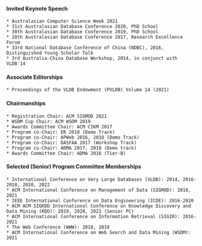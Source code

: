 #### Invited Keynote Speech
	* Australasian Computer Science Week 2021
	* 31st Australasian Database Conference 2020, PhD School
	* 30th Australasian Database Conference 2019, PhD School
	* 28th Australasian Database Conference 2017, Research Excellence Forum
	* 33rd National Database Conference of China (NDBC), 2016, Distinguished Young Scholar Talk
	* 3rd Australia-China Database Workshop, 2014, in conjunct with VLDB'14

#### Associate Editorships
	* Proceedings of the VLDB Endowment (PVLDB) Volume 14 (2021)

#### Chairmanships
	* Registration Chair: ACM SIGMOD 2021
	* WSDM Cup Chair: ACM WSDM 2019
	* Awards Committee Chair: ACM CIKM 2017
	* Program co-Chair: ER 2018 (Demo Track)
	* Program co-Chair: APWeb 2016, 2018 (Demo Track)
	* Program co-Chair: DASFAA 2017 (Workshop Track)
	* Program co-Chair: ADMA 2017, 2018 (Demo track)
	* Awards Committee Chair: ADMA 2016 (Tier-B)

#### Selected (Senior) Program Committee Memberships
	* International Conference on Very Large Databases (VLDB): 2014, 2016-2018, 2020, 2022
	* ACM International Conference on Management of Data (SIGMOD): 2018, 2021
	* IEEE International Conference on Data Engineering (ICDE): 2016-2020
	* ACM ACM SIGKDD International Conference on Knowledge Discovery and Data Mining (KDD): 2019, 2020, 2021 (Senior PC)
	* ACM International Conference on Information Retrieval (SIGIR): 2016-2021
	* The Web Conference (WWW): 2018, 2019
	* ACM International Conference on Web Search and Data Mining (WSDM): 2021